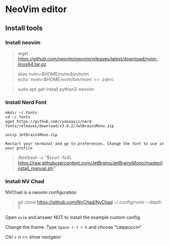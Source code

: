 # NeoVim editor

## Install tools

### Install neovim

<!-- > sudo apt install neovim  OLD VERSION  -->
> wget https://github.com/neovim/neovim/releases/latest/download/nvim-linux64.tar.gz  

> alias nvim=\$HOME/nvim/bin/nvim  
> echo 'nvim=\$HOME/nvim/bin/nvim' >> .zshrc

> sudo apt-get install python3-neovim  

### Install Nerd Font
```
mkdir ~/.fonts
cd ~/.fonts
wget https://github.com/ryanoasis/nerd-fonts/releases/download/v3.0.2/JetBrainsMono.zip

unzip JetBrainsMono.zip

Restart your terminal and go to preferences. Change the font to use in your profile

```



> /bin/bash -c "$(curl -fsSL https://raw.githubusercontent.com/JetBrains/JetBrainsMono/master/install_manual.sh)"

### Install NV Chad

NVChad is a neovim configuration

> git clone https://github.com/NvChad/NvChad ~/.config/nvim --depth 1

Open `nvim` and answer NOT to install the example custom config.

Change the theme. Type `Space + t + h` and choose "catppuccin"

Ctrl + n >> show navigator
